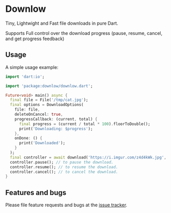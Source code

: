 # Downlow

Tiny, Lightwight and Fast file downloads in pure Dart.

Supports Full control over the download progress (pause, resume, cancel, and get progress feedback)

## Usage

A simple usage example:

```dart
import 'dart:io';

import 'package:downlow/downlow.dart';

Future<void> main() async {
  final file = File('/tmp/cat.jpg');
  final options = DownloadOptions(
    file: file,
    deleteOnCancel: true,
    progressCallback: (current, total) {
      final progress = (current / total * 100).floorToDouble();
      print('Downloading: $progress');
    },
    onDone: () {
      print('Downloaded');
    }
  );
  final controller = await download('https://i.imgur.com/z4d4kWk.jpg', options);
  controller.pause(); // to pause the download.
  controller.resume(); // to resume the download.
  controller.cancel(); // to cancel the download.
}
```

## Features and bugs

Please file feature requests and bugs at the [issue tracker][tracker].

[tracker]: http://example.com/issues/replaceme
